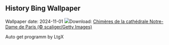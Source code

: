 ## History Bing Wallpaper
Wallpaper date: 2024-11-01
![](https://www.bing.com/th?id=OHR.GargoyleParis_FR-CA4719321760_UHD.jpg&w=1000)Download: [Chimères de la cathédrale Notre-Dame de Paris (© scaliger/Getty Images)](https://www.bing.com/th?id=OHR.GargoyleParis_FR-CA4719321760_UHD.jpg)

Auto get programm by LtgX
